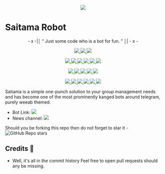 <p align="center">
  <img src="https://wallpaperscave.com/images/original/18/04-25/anime-one-punch-man-44886.jpg">
</p>

# Saitama Robot 

<p align="center">
- x -|│  “	Just some code who is a bot for fun. ”  │| - x -
</p>

<p align="center">
<a href="https://app.codacy.com/gh/AnimeKaizoku/SaitamaRobot?utm_source=github.com&utm_medium=referral&utm_content=AnimeKaizoku/SaitamaRobot&utm_campaign=Badge_Grade_Settings" alt="Codacy Badge">
<img src="https://api.codacy.com/project/badge/Grade/6141417ceaf84545bab6bd671503df51" /> </a>
<a href="https://github.com/AnimeKaizoku/SaitamaRobot" alt="Libraries.io dependency status for GitHub repo"> <img src="https://img.shields.io/librariesio/github/animekaizoku/SaitamaRobot" /> </a>
<a href="http://hits.dwyl.com/animekaizoku/saitamarobot" alt="HitCount"> <img src="http://hits.dwyl.com/animekaizoku/saitamarobot.svg" /> </a>
</p>
<p align="center">
<a href="https://github.com/AnimeKaizoku/SaitamaRobot" alt="GitHub closed issues"> <img src="https://img.shields.io/github/issues-closed-raw/animekaizoku/saitamarobot?style=flat&logo=github&color=success" /> </a>
<a href="https://github.com/AnimeKaizoku/SaitamaRobot" alt="GitHub commit activity"> <img src="https://img.shields.io/github/commit-activity/m/animekaizoku/saitamarobot" /> </a>
<a href="https://github.com/AnimeKaizoku/SaitamaRobot/graphs/contributors" alt="GitHub contributors"> <img src="https://img.shields.io/github/contributors/animekaizoku/saitamarobot?style=flat&logo=github" /> </a>
<a href="https://github.com/AnimeKaizoku/SaitamaRobot/network/members" alt="GitHub forks"> <img src="https://img.shields.io/github/forks/AnimeKaizoku/SaitamaRobot?label=Forks&logo=github" /> </a>
<a href="https://github.com/AnimeKaizoku/SaitamaRobot" alt="GitHub closed pull requests"> <img src="https://img.shields.io/github/issues-pr-closed-raw/animekaizoku/saitamarobot?color=success" /> </a>
<a href="https://github.com/AnimeKaizoku/SaitamaRobot" alt="GitHub issues"> <img src="https://img.shields.io/github/issues-raw/animekaizoku/saitamarobot?style=flat&logo=github&color=yellow" /> </a>
</p>
<p align="center">
<a href="https://github.com/AnimeKaizoku/SaitamaRobot" alt="GitHub release (latest by date including pre-releases)"> <img src="https://img.shields.io/github/v/release/animekaizoku/saitamarobot?include_prereleases?style=flat&logo=github" /> </a>
<a href="https://www.python.org/" alt="made-with-python"> <img src="https://img.shields.io/badge/Made%20with-Python-1f425f.svg?style=flat&logo=python&color=blue" /> </a>
<a href="https://github.com/AnimeKaizoku/SaitamaRobot" alt="Docker!"> <img src="https://aleen42.github.io/badges/src/docker.svg" /> </a>
<a href="https://github.com/AnimeKaizoku/SaitamaRobot" alt="GitHub repo size"> <img src="https://img.shields.io/github/repo-size/animekaizoku/saitamarobot" /> </a>
<a href="https://github.com/AnimeKaizoku/SaitamaRobot/blob/master/LICENSE" alt="GPLv3 license"> <img src="https://img.shields.io/badge/License-GPLv3-blue.svg" /> </a>
</p>
<p align="center">
<a href="https://ko-fi.com/sawada" alt="Donate!"> <img src="https://aleen42.github.io/badges/src/paypal.svg" /> </a>
<a href="https://t.me/OnePunchUpdates" alt="Telegram!"> <img src="https://aleen42.github.io/badges/src/telegram.svg" /> </a>
<a href="https://discord.animekaizoku.com" alt="Discord"> <img src="https://img.shields.io/discord/465068856692441090?style=flat&logo=discord&color=blue" /> </a>
<a href="" alt="AnimeKaizoku"> <img src="https://img.shields.io/badge/Built%20by-Kaizoku-blue" /> </a>
<a href="https://github.com/AnimeKaizoku/SaitamaRobot/graphs/commit-activity" alt="Maintenance"> <img src="https://img.shields.io/badge/Maintained%3F-yes-green.svg" /> </a>
<a href="https://makeapullrequest.com" alt="PRs Welcome"> <img src="https://img.shields.io/badge/PRs-welcome-brightgreen.svg?style=flat-square" /> </a>
</p>



Saitama is a simple one-punch solution to your group management needs and has become one of the most prominently kanged bots around telegram, purely weeab themed.

* Bot Link:  <a href="https://t.me/EstellaRobot" alt="Estella Robot"> <img src="https://img.shields.io/badge/%F0%9F%A4%96%20-SaitamaRobot-blue" /> </a>
* News channel: <a  href="https://t.me/OnePunchUpdates" alt="One Punch Updates"> <img  src="https://img.shields.io/badge/%F0%9F%92%A1-One%20Punch%20Updates-9cf" /> </a>

Should you be forking this repo then do not forget to star it - <img alt="GitHub Repo stars" src="https://img.shields.io/github/stars/animekaizoku/saitamarobot?color=white&label=%F0%9F%8C%9F%20star">

## Credits 📍
* Well, it's all in the commit history 
Feel free to open pull requests should any be missing.
